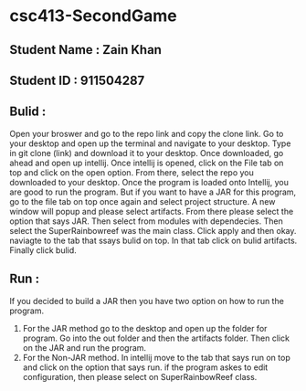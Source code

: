 # csc413-SecondGame

## Student Name : Zain Khan
## Student ID : 911504287
## Bulid : 
Open your broswer and go to the repo link and copy the clone link. Go to your desktop and open up the terminal and navigate to your desktop. Type in git clone (link) and download it to your desktop. Once downloaded, go ahead and open up intellij. Once intellij is opened, click on the File tab on top and click on the open option. From there, select the repo you downloaded to your desktop. Once the program is loaded onto Intellij, you are good to run the program. But if you want to have a JAR for this program, go to the file tab on top once again and select project structure. A new window will popup and please select artifacts. From there please select the option that says JAR. Then select from modules with dependecies. Then select the SuperRainbowreef was the main class. Click apply and then okay. naviagte to the tab that ssays bulid on top. In that tab click on bulid artifacts. Finally click bulid.
  
  
## Run :
   If you decided to build a JAR then you have two option on how to run the program. 
   1. For the JAR method go to the desktop and open up the folder for program. Go into the out folder and then the artifacts folder. Then click on the JAR and run the program.
   2. For the Non-JAR method. In intellij move to the tab that says run on top and click on the option that says run. if the program askes to edit configuration, then please select on SuperRainbowReef class. 

